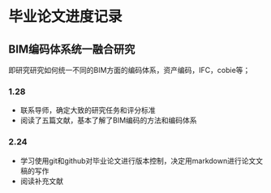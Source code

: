 # 毕业论文进度记录
## BIM编码体系统一融合研究
即研究研究如何统一不同的BIM方面的编码体系，资产编码，IFC，cobie等；
### 1.28
- 联系导师，确定大致的研究任务和评分标准
- 阅读了五篇文献，基本了解了BIM编码的方法和编码体系
### 2.24
- 学习使用git和github对毕业论文进行版本控制，决定用markdown进行论文文稿的写作
- 阅读补充文献